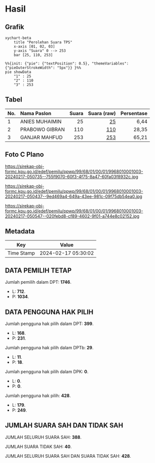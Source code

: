 # Hasil

## Grafik

```mermaid
xychart-beta
    title "Perolehan Suara TPS"
    x-axis [01, 02, 03]
    y-axis "Suara" 0 --> 253
    bar [25, 110, 253]
```

```mermaid
%%{init: {"pie": {"textPosition": 0.5}, "themeVariables": {"pieOuterStrokeWidth": "5px"}} }%%
pie showData
    "1" : 25
    "2" : 110
    "3" : 253
```

## Tabel

| No. | Nama Paslon    | Suara | Suara (raw) | Persentase |
|:--- |:-------------- | -----:| -----------:| ----------:|
| 1   | ANIES MUHAIMIN | 25    | [25][p-1]   | 6,44       |
| 2   | PRABOWO GIBRAN | 110   | [110][p-2]  | 28,35      |
| 3   | GANJAR MAHFUD  | 253   | [253][p-3]  | 65,21      |


[p-1]: https://github.com/gigit-pemilu/pemilu-2024-99-luar-negeri/blob/main/pilpres/hitung-suara/sub/99-luar-negeri/sub/68-los-angeles-amerika-serikat/sub/01-los-angeles-amerika-serikat/sub/0001-los-angeles-amerika-serikat/sub/003-pos-003/sub/paslon-1.txt
[p-2]: https://github.com/gigit-pemilu/pemilu-2024-99-luar-negeri/blob/main/pilpres/hitung-suara/sub/99-luar-negeri/sub/68-los-angeles-amerika-serikat/sub/01-los-angeles-amerika-serikat/sub/0001-los-angeles-amerika-serikat/sub/003-pos-003/sub/paslon-2.txt
[p-3]: https://github.com/gigit-pemilu/pemilu-2024-99-luar-negeri/blob/main/pilpres/hitung-suara/sub/99-luar-negeri/sub/68-los-angeles-amerika-serikat/sub/01-los-angeles-amerika-serikat/sub/0001-los-angeles-amerika-serikat/sub/003-pos-003/sub/paslon-3.txt

## Foto C Plano

https://sirekap-obj-formc.kpu.go.id/edef/pemilu/ppwp/99/68/01/00/01/9968010001003-20240217-050735--755f9070-60f3-4f75-8a47-60fa03f8932c.jpg

https://sirekap-obj-formc.kpu.go.id/edef/pemilu/ppwp/99/68/01/00/01/9968010001003-20240217-050437--9ed469a4-649a-43ee-981c-09f75db54ea0.jpg

https://sirekap-obj-formc.kpu.go.id/edef/pemilu/ppwp/99/68/01/00/01/9968010001003-20240217-050547--020febd8-cf89-4602-9f01-a744e8c02152.jpg


## Metadata

| Key        | Value               |
| ---------- | ------------------- |
| Time Stamp | 2024-02-17 05:30:02 |


## DATA PEMILIH TETAP

Jumlah pemilih dalam DPT: **1746**.
 * L: **712**.
 * P: **1034**.

## DATA PENGGUNA HAK PILIH

Jumlah pengguna hak pilih dalam DPT: **399**.
 * L: **168**.
 * P: **231**.

Jumlah pengguna hak pilih dalam DPTb: **29**.
 * L: **11**.
 * P: **18**.

Jumlah pengguna hak pilih dalam DPK: **0**.
 * L: **0**.
 * P: **0**.

Jumlah pengguna hak pilih: **428**.
 * L: **179**.
 * P: **249**.

## JUMLAH SUARA SAH DAN TIDAK SAH

JUMLAH SELURUH SUARA SAH: **388**.

JUMLAH SUARA TIDAK SAH: **40**.

JUMLAH SELURUH SUARA SAH DAN SUARA TIDAK SAH: **428**.


